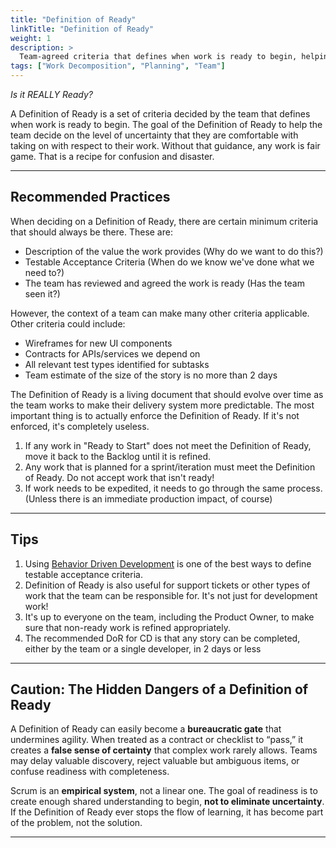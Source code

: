 ```yaml
---
title: "Definition of Ready"
linkTitle: "Definition of Ready"
weight: 1
description: >
  Team-agreed criteria that defines when work is ready to begin, helping manage uncertainty and set clear expectations
tags: ["Work Decomposition", "Planning", "Team"]
---
```


_Is it REALLY Ready?_

A Definition of Ready is a set of criteria decided by the team that defines when
work is ready to begin. The goal of the Definition of Ready to help the team
decide on the level of uncertainty that they are comfortable with taking on with
respect to their work. Without that guidance, any work is fair game. That is a
recipe for confusion and disaster.

---

## Recommended Practices

When deciding on a Definition of Ready, there are certain minimum criteria that
should always be there. These are:

- Description of the value the work provides (Why do we want to do this?)
- Testable Acceptance Criteria (When do we know we've done what we need to?)
- The team has reviewed and agreed the work is ready (Has the team seen it?)

However, the context of a team can make many other criteria applicable. Other
criteria could include:

- Wireframes for new UI components
- Contracts for APIs/services we depend on
- All relevant test types identified for subtasks
- Team estimate of the size of the story is no more than 2 days

The Definition of Ready is a living document that should evolve over time as
the team works to make their delivery system more predictable. The most
important thing is to actually enforce the Definition of Ready. If it's not
enforced, it's completely useless.

1. If any work in "Ready to Start" does not meet the Definition of Ready, move
   it back to the Backlog until it is refined.
2. Any work that is planned for a sprint/iteration must meet the Definition of
   Ready. Do not accept work that isn't ready!
3. If work needs to be expedited, it needs to go through the same process.
   (Unless there is an immediate production impact, of course)

---

## Tips

1. Using [Behavior Driven Development](/docs/work-decomposition/behavior-driven-development) is one
   of the best ways to define testable acceptance criteria.
2. Definition of Ready is also useful for support tickets or other types of work
   that the team can be responsible for. It's not just for development work!
3. It's up to everyone on the team, including the Product Owner, to make sure
   that non-ready work is refined appropriately.
4. The recommended DoR for CD is that any story can be completed, either by the team or a single developer, in 2 days or less

---

## Caution: The Hidden Dangers of a Definition of Ready

A Definition of Ready can easily become a **bureaucratic gate** that undermines agility. When treated as a contract or checklist to “pass,” it creates a **false sense of certainty** that complex work rarely allows. Teams may delay valuable discovery, reject valuable but ambiguous items, or confuse readiness with completeness.

Scrum is an **empirical system**, not a linear one. The goal of readiness is to create enough shared understanding to begin, **not to eliminate uncertainty**. If the Definition of Ready ever stops the flow of learning, it has become part of the problem, not the solution.

---
